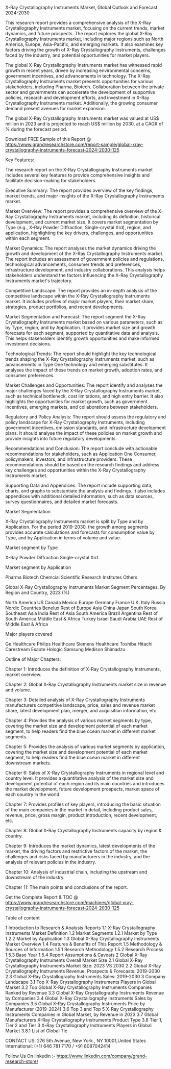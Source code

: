 X-Ray Crystallography Instruments Market, Global Outlook and Forecast 2024-2030

This research report provides a comprehensive analysis of the X-Ray Crystallography Instruments market, focusing on the current trends, market dynamics, and future prospects. The report explores the global X-Ray Crystallography Instruments market, including major regions such as North America, Europe, Asia-Pacific, and emerging markets. It also examines key factors driving the growth of X-Ray Crystallography Instruments, challenges faced by the industry, and potential opportunities for market players.

The global X-Ray Crystallography Instruments market has witnessed rapid growth in recent years, driven by increasing environmental concerns, government incentives, and advancements in technology. The X-Ray Crystallography Instruments market presents opportunities for various stakeholders, including Pharma, Biotech. Collaboration between the private sector and governments can accelerate the development of supportive policies, research and development efforts, and investment in X-Ray Crystallography Instruments market. Additionally, the growing consumer demand present avenues for market expansion.

The global X-Ray Crystallography Instruments market was valued at US$ million in 2023 and is projected to reach US$ million by 2030, at a CAGR of % during the forecast period.

Download FREE Sample of this Report @ https://www.grandresearchstore.com/report-sample/global-xray-crystallography-instruments-forecast-2024-2030-125


Key Features:

The research report on the X-Ray Crystallography Instruments market includes several key features to provide comprehensive insights and facilitate decision-making for stakeholders.

Executive Summary: The report provides overview of the key findings, market trends, and major insights of the X-Ray Crystallography Instruments market.

Market Overview: The report provides a comprehensive overview of the X-Ray Crystallography Instruments market, including its definition, historical development, and current market size. It covers market segmentation by Type (e.g., X-Ray Powder Diffraction, Single-crystal Xrd), region, and application, highlighting the key drivers, challenges, and opportunities within each segment.

Market Dynamics: The report analyses the market dynamics driving the growth and development of the X-Ray Crystallography Instruments market. The report includes an assessment of government policies and regulations, technological advancements, consumer trends and preferences, infrastructure development, and industry collaborations. This analysis helps stakeholders understand the factors influencing the X-Ray Crystallography Instruments market's trajectory.

Competitive Landscape: The report provides an in-depth analysis of the competitive landscape within the X-Ray Crystallography Instruments market. It includes profiles of major market players, their market share, strategies, product portfolios, and recent developments.

Market Segmentation and Forecast: The report segment the X-Ray Crystallography Instruments market based on various parameters, such as by Type, region, and by Application. It provides market size and growth forecasts for each segment, supported by quantitative data and analysis. This helps stakeholders identify growth opportunities and make informed investment decisions.

Technological Trends: The report should highlight the key technological trends shaping the X-Ray Crystallography Instruments market, such as advancements in Type One technology and emerging substitutes. It analyses the impact of these trends on market growth, adoption rates, and consumer preferences.

Market Challenges and Opportunities: The report identify and analyses the major challenges faced by the X-Ray Crystallography Instruments market, such as technical bottleneck, cost limitations, and high entry barrier. It also highlights the opportunities for market growth, such as government incentives, emerging markets, and collaborations between stakeholders.

Regulatory and Policy Analysis: The report should assess the regulatory and policy landscape for X-Ray Crystallography Instruments, including government incentives, emission standards, and infrastructure development plans. It should analyse the impact of these policies on market growth and provide insights into future regulatory developments.

Recommendations and Conclusion: The report conclude with actionable recommendations for stakeholders, such as Application One Consumer, policymakers, investors, and infrastructure providers. These recommendations should be based on the research findings and address key challenges and opportunities within the X-Ray Crystallography Instruments market.

Supporting Data and Appendices: The report include supporting data, charts, and graphs to substantiate the analysis and findings. It also includes appendices with additional detailed information, such as data sources, survey questionnaires, and detailed market forecasts.

Market Segmentation

X-Ray Crystallography Instruments market is split by Type and by Application. For the period 2019-2030, the growth among segments provides accurate calculations and forecasts for consumption value by Type, and by Application in terms of volume and value.



Market segment by Type



X-Ray Powder Diffraction
Single-crystal Xrd


Market segment by Application



Pharma
Biotech
Chemcial
Scientific Research Institutes
Others


Global X-Ray Crystallography Instruments Market Segment Percentages, By Region and Country, 2023 (%)



North America
US
Canada
Mexico
Europe
Germany
France
U.K.
Italy
Russia
Nordic Countries
Benelux
Rest of Europe
Asia
China
Japan
South Korea
Southeast Asia
India
Rest of Asia
South America
Brazil
Argentina
Rest of South America
Middle East & Africa
Turkey
Israel
Saudi Arabia
UAE
Rest of Middle East & Africa


Major players covered



Ge Healthcare
Philips Healthcare
Siemens Healthcare
Toshiba
Hitachi
Carestream
Esaote
Hologic
Samsung Medison
Shimadzu


Outline of Major Chapters:

Chapter 1: Introduces the definition of X-Ray Crystallography Instruments, market overview.

Chapter 2: Global X-Ray Crystallography Instruments market size in revenue and volume.

Chapter 3: Detailed analysis of X-Ray Crystallography Instruments manufacturers competitive landscape, price, sales and revenue market share, latest development plan, merger, and acquisition information, etc.

Chapter 4: Provides the analysis of various market segments by type, covering the market size and development potential of each market segment, to help readers find the blue ocean market in different market segments.

Chapter 5: Provides the analysis of various market segments by application, covering the market size and development potential of each market segment, to help readers find the blue ocean market in different downstream markets.

Chapter 6: Sales of X-Ray Crystallography Instruments in regional level and country level. It provides a quantitative analysis of the market size and development potential of each region and its main countries and introduces the market development, future development prospects, market space of each country in the world.

Chapter 7: Provides profiles of key players, introducing the basic situation of the main companies in the market in detail, including product sales, revenue, price, gross margin, product introduction, recent development, etc.

Chapter 8: Global X-Ray Crystallography Instruments capacity by region & country.

Chapter 9: Introduces the market dynamics, latest developments of the market, the driving factors and restrictive factors of the market, the challenges and risks faced by manufacturers in the industry, and the analysis of relevant policies in the industry.

Chapter 10: Analysis of industrial chain, including the upstream and downstream of the industry.

Chapter 11: The main points and conclusions of the report.

Get the Complete Report & TOC @ https://www.grandresearchstore.com/machines/global-xray-crystallography-instruments-forecast-2024-2030-125

Table of content

1 Introduction to Research & Analysis Reports
1.1 X-Ray Crystallography Instruments Market Definition
1.2 Market Segments
1.2.1 Market by Type
1.2.2 Market by Application
1.3 Global X-Ray Crystallography Instruments Market Overview
1.4 Features & Benefits of This Report
1.5 Methodology & Sources of Information
1.5.1 Research Methodology
1.5.2 Research Process
1.5.3 Base Year
1.5.4 Report Assumptions & Caveats
2 Global X-Ray Crystallography Instruments Overall Market Size
2.1 Global X-Ray Crystallography Instruments Market Size: 2023 VS 2030
2.2 Global X-Ray Crystallography Instruments Revenue, Prospects & Forecasts: 2019-2030
2.3 Global X-Ray Crystallography Instruments Sales: 2019-2030
3 Company Landscape
3.1 Top X-Ray Crystallography Instruments Players in Global Market
3.2 Top Global X-Ray Crystallography Instruments Companies Ranked by Revenue
3.3 Global X-Ray Crystallography Instruments Revenue by Companies
3.4 Global X-Ray Crystallography Instruments Sales by Companies
3.5 Global X-Ray Crystallography Instruments Price by Manufacturer (2019-2024)
3.6 Top 3 and Top 5 X-Ray Crystallography Instruments Companies in Global Market, by Revenue in 2023
3.7 Global Manufacturers X-Ray Crystallography Instruments Product Type
3.8 Tier 1, Tier 2 and Tier 3 X-Ray Crystallography Instruments Players in Global Market
3.8.1 List of Global Tie

CONTACT US:
276 5th Avenue, New York , NY 10001,United States
International: (+1) 646 781 7170 / +91 8087042414

Follow Us On linkedin :- https://www.linkedin.com/company/grand-research-store/
 
